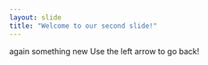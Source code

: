 ```yaml
---
layout: slide
title: "Welcome to our second slide!"
---
```

again something new
Use the left arrow to go back!
